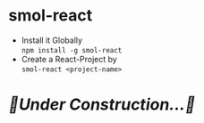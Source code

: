 # smol-react
* Install it Globally <br>
<code>npm install -g smol-react</code>
* Create a React-Project by <br>
<code>smol-react &lt;project-name&gt; </code>
# *🚧Under Construction...🚧*
